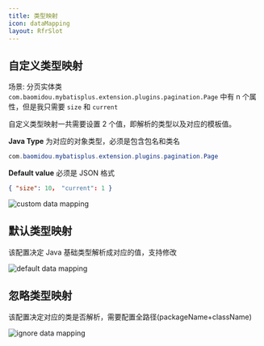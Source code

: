 ```yaml
---
title: 类型映射
icon: dataMapping
layout: RfrSlot
---
```


## 自定义类型映射

场景: 分页实体类 `com.baomidou.mybatisplus.extension.plugins.pagination.Page` 中有 n 个属性，但是我只需要 `size` 和 `current`

自定义类型映射一共需要设置 2 个值，即解析的类型以及对应的模板值。

**Java Type** 为对应的对象类型，必须是包含包名和类名

```java
com.baomidou.mybatisplus.extension.plugins.pagination.Page
```

**Default value** 必须是 JSON 格式

```json
{ "size": 10， "current": 1 }
```

![custom data mapping](/img/customDataMapping.png)

## 默认类型映射

该配置决定 Java 基础类型解析成对应的值，支持修改

![default data mapping](/img/defaultDataMapping.png)

## 忽略类型映射

该配置决定对应的类是否解析，需要配置全路径(packageName+className)

![ignore data mapping](/img/ignoreDataMapping.png)
